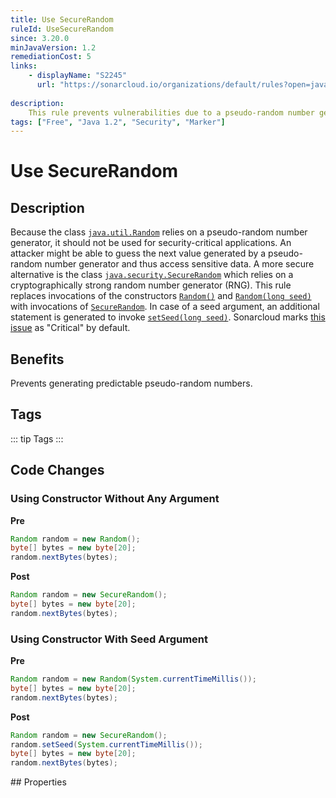 ```yaml
---
title: Use SecureRandom
ruleId: UseSecureRandom
since: 3.20.0
minJavaVersion: 1.2
remediationCost: 5
links:
    - displayName: "S2245"
      url: "https://sonarcloud.io/organizations/default/rules?open=java%3AS2245&q=pseudorandom"
    
description:
    This rule prevents vulnerabilities due to a pseudo-random number generator (PRNGs) by replacing it by a cryptographically strong random number generator (RNG).
tags: ["Free", "Java 1.2", "Security", "Marker"]
---
```


# Use SecureRandom

## Description

Because the class [`java.util.Random`](https://docs.oracle.com/javase/8/docs/api/java/util/Random.html) relies on a pseudo-random number generator, it should not be used for security-critical applications. An attacker might be able to guess the next value generated by a pseudo-random number generator and thus access sensitive data.
A more secure alternative is the class [`java.security.SecureRandom`](https://docs.oracle.com/javase/8/docs/api/java/security/SecureRandom.html) which relies on a cryptographically strong random number generator (RNG). 
This rule replaces invocations of the constructors [`Random()`](https://docs.oracle.com/javase/8/docs/api/java/util/Random.html#Random--) and [`Random(long seed)`](https://docs.oracle.com/javase/8/docs/api/java/util/Random.html#Random-long-) with invocations of [`SecureRandom`](https://docs.oracle.com/javase/8/docs/api/java/security/SecureRandom.html#SecureRandom--). In case of a seed argument, an additional statement is generated to invoke [`setSeed(long seed)`](https://docs.oracle.com/javase/8/docs/api/java/util/Random.html#setSeed-long-). 
Sonarcloud marks [this issue](https://sonarcloud.io/organizations/default/rules?open=java%3AS2245&q=pseudorandom) as "Critical" by default.

## Benefits

Prevents generating predictable pseudo-random numbers.

## Tags

::: tip Tags
<TagLinks />
:::

## Code Changes


### Using Constructor Without Any Argument

__Pre__
```java
Random random = new Random();
byte[] bytes = new byte[20];
random.nextBytes(bytes);
```

__Post__
```java
Random random = new SecureRandom();
byte[] bytes = new byte[20];
random.nextBytes(bytes);
```

### Using Constructor With Seed Argument

__Pre__
```java
Random random = new Random(System.currentTimeMillis());
byte[] bytes = new byte[20];
random.nextBytes(bytes);
```

__Post__
```java
Random random = new SecureRandom();
random.setSeed(System.currentTimeMillis());
byte[] bytes = new byte[20];
random.nextBytes(bytes);
```

<VersionNotice />
## Properties

<RuleProperties />

